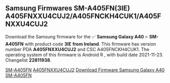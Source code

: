 <h2>Samsung Firmwares SM-A405FN(3IE) A405FNXXU4CUJ2/A405FNCKH4CUK1/A405FNXXU4CUJ2</h2>
Download the Samsung firmware for the ✅ <strong>Samsung Galaxy A40 </strong> ⭐ <strong>SM-A405FN</strong> with product code <strong>3IE</strong> <strong> from Ireland</strong>. This firmware has version number PDA <strong>A405FNXXU4CUJ2</strong> and CSC A405FNCKH4CUK1. The operating system of this firmware is Android R , with build date 2021-11-23. Changelist <strong>22811938</strong>.


[SM-A405FN](https://samfirm.shop/samsung/model/SM-A405FN)
[A405FNXXU4CUJ2](https://samfirm.shop/samsung/pda/A405FNXXU4CUJ2)
[Download Firmware Samsung Galaxy A40 SM-A405FN](https://samfirm.shop/samsung/firmware/477521)
